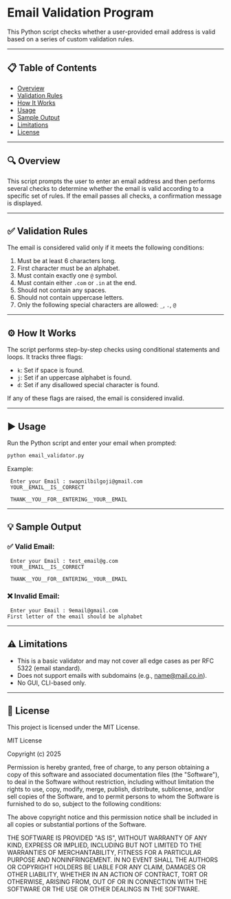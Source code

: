 # Email Validation Program

This Python script checks whether a user-provided email address is valid based on a series of custom validation rules.

---

## 📋 Table of Contents
- [Overview](#overview)
- [Validation Rules](#validation-rules)
- [How It Works](#how-it-works)
- [Usage](#usage)
- [Sample Output](#sample-output)
- [Limitations](#limitations)
- [License](#license)

---

## 🔍 Overview
This script prompts the user to enter an email address and then performs several checks to determine whether the email is valid according to a specific set of rules. If the email passes all checks, a confirmation message is displayed.

---

## ✅ Validation Rules
The email is considered valid only if it meets the following conditions:

1. Must be at least 6 characters long.
2. First character must be an alphabet.
3. Must contain exactly one `@` symbol.
4. Must contain either `.com` or `.in` at the end.
5. Should not contain any spaces.
6. Should not contain uppercase letters.
7. Only the following special characters are allowed: `_`, `.`, `@`

---

## ⚙️ How It Works
The script performs step-by-step checks using conditional statements and loops. It tracks three flags:

- `k`: Set if space is found.
- `j`: Set if an uppercase alphabet is found.
- `d`: Set if any disallowed special character is found.

If any of these flags are raised, the email is considered invalid.

---

## ▶️ Usage
Run the Python script and enter your email when prompted:

```bash
python email_validator.py
```

Example:
```
 Enter your Email : swapnilbilgoji@gmail.com
 YOUR__EMAIL__IS__CORRECT 

 THANK__YOU__FOR__ENTERING__YOUR__EMAIL
```

---

## 💡 Sample Output

### ✅ Valid Email:
```
 Enter your Email : test_email@g.com
 YOUR__EMAIL__IS__CORRECT 

 THANK__YOU__FOR__ENTERING__YOUR__EMAIL
```

### ❌ Invalid Email:
```
 Enter your Email : 9email@gmail.com
First letter of the email should be alphabet
```

---

## ⚠️ Limitations
- This is a basic validator and may not cover all edge cases as per RFC 5322 (email standard).
- Does not support emails with subdomains (e.g., name@mail.co.in).
- No GUI, CLI-based only.

---

## 📝 License

This project is licensed under the MIT License.

MIT License

Copyright (c) 2025

Permission is hereby granted, free of charge, to any person obtaining a copy
of this software and associated documentation files (the "Software"), to deal
in the Software without restriction, including without limitation the rights
to use, copy, modify, merge, publish, distribute, sublicense, and/or sell
copies of the Software, and to permit persons to whom the Software is
furnished to do so, subject to the following conditions:

The above copyright notice and this permission notice shall be included in all
copies or substantial portions of the Software.

THE SOFTWARE IS PROVIDED "AS IS", WITHOUT WARRANTY OF ANY KIND, EXPRESS OR
IMPLIED, INCLUDING BUT NOT LIMITED TO THE WARRANTIES OF MERCHANTABILITY,
FITNESS FOR A PARTICULAR PURPOSE AND NONINFRINGEMENT. IN NO EVENT SHALL THE
AUTHORS OR COPYRIGHT HOLDERS BE LIABLE FOR ANY CLAIM, DAMAGES OR OTHER
LIABILITY, WHETHER IN AN ACTION OF CONTRACT, TORT OR OTHERWISE, ARISING FROM,
OUT OF OR IN CONNECTION WITH THE SOFTWARE OR THE USE OR OTHER DEALINGS IN THE
SOFTWARE.

